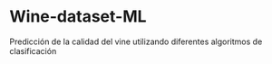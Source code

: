 # Wine-dataset-ML
Predicción de la calidad del vine utilizando diferentes algoritmos de clasificación
